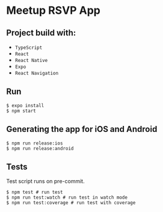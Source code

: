 # Meetup RSVP App

## Project build with:
* `TypeScript`
* `React`
* `React Native`
* `Expo`
* `React Navigation`

## Run
```shell
$ expo install
$ npm start
```

## Generating the app for iOS and Android
```shell
$ npm run release:ios
$ npm run release:android
```

## Tests
Test script runs on pre-commit.
```shell
$ npm test # run test
$ npm run test:watch # run test in watch mode
$ npm run test:coverage # run test with coverage
```
